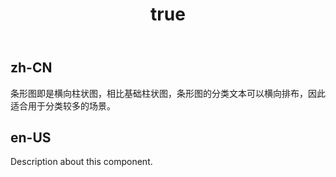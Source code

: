 ﻿---
order: 0
title:
  zh-CN: 基础条形图
  en-US: Bar
---

## zh-CN

条形图即是横向柱状图，相比基础柱状图，条形图的分类文本可以横向排布，因此适合用于分类较多的场景。

## en-US

Description about this component.
